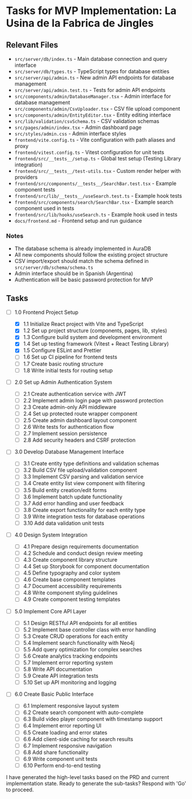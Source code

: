 # Tasks for MVP Implementation: La Usina de la Fabrica de Jingles

## Relevant Files

- `src/server/db/index.ts` - Main database connection and query interface
- `src/server/db/types.ts` - TypeScript types for database entities
- `src/server/api/admin.ts` - New admin API endpoints for database management
- `src/server/api/admin.test.ts` - Tests for admin API endpoints
- `src/components/admin/DatabaseManager.tsx` - Admin interface for database management
- `src/components/admin/CsvUploader.tsx` - CSV file upload component
- `src/components/admin/EntityEditor.tsx` - Entity editing interface
- `src/lib/validation/csvSchema.ts` - CSV validation schemas
- `src/pages/admin/index.tsx` - Admin dashboard page
- `src/styles/admin.css` - Admin interface styles
- `frontend/vite.config.ts` - Vite configuration with path aliases and proxy
- `frontend/vitest.config.ts` - Vitest configuration for unit tests
- `frontend/src/__tests__/setup.ts` - Global test setup (Testing Library integration)
- `frontend/src/__tests__/test-utils.tsx` - Custom render helper with providers
- `frontend/src/components/__tests__/SearchBar.test.tsx` - Example component tests
- `frontend/src/lib/__tests__/useSearch.test.ts` - Example hook tests
- `frontend/src/components/search/SearchBar.tsx` - Example search component used in tests
- `frontend/src/lib/hooks/useSearch.ts` - Example hook used in tests
- `docs/frontend.md` - Frontend setup and run guidance

### Notes

- The database schema is already implemented in AuraDB
- All new components should follow the existing project structure
- CSV import/export should match the schema defined in `src/server/db/schema/schema.ts`
- Admin interface should be in Spanish (Argentina)
- Authentication will be basic password protection for MVP

## Tasks

- [ ] 1.0 Frontend Project Setup

  - [x] 1.1 Initialize React project with Vite and TypeScript
  - [x] 1.2 Set up project structure (components, pages, lib, styles)
  - [x] 1.3 Configure build system and development environment
  - [x] 1.4 Set up testing framework (Vitest + React Testing Library)
  - [x] 1.5 Configure ESLint and Prettier
  - [ ] 1.6 Set up CI pipeline for frontend tests
  - [ ] 1.7 Create basic routing structure
  - [ ] 1.8 Write initial tests for routing setup

- [ ] 2.0 Set up Admin Authentication System

  - [ ] 2.1 Create authentication service with JWT
  - [ ] 2.2 Implement admin login page with password protection
  - [ ] 2.3 Create admin-only API middleware
  - [ ] 2.4 Set up protected route wrapper component
  - [ ] 2.5 Create admin dashboard layout component
  - [ ] 2.6 Write tests for authentication flow
  - [ ] 2.7 Implement session persistence
  - [ ] 2.8 Add security headers and CSRF protection

- [ ] 3.0 Develop Database Management Interface

  - [ ] 3.1 Create entity type definitions and validation schemas
  - [ ] 3.2 Build CSV file upload/validation component
  - [ ] 3.3 Implement CSV parsing and validation service
  - [ ] 3.4 Create entity list view component with filtering
  - [ ] 3.5 Build entity creation/edit forms
  - [ ] 3.6 Implement batch update functionality
  - [ ] 3.7 Add error handling and user feedback
  - [ ] 3.8 Create export functionality for each entity type
  - [ ] 3.9 Write integration tests for database operations
  - [ ] 3.10 Add data validation unit tests

- [ ] 4.0 Design System Integration

  - [ ] 4.1 Prepare design requirements documentation
  - [ ] 4.2 Schedule and conduct design review meeting
  - [ ] 4.3 Create component library structure
  - [ ] 4.4 Set up Storybook for component documentation
  - [ ] 4.5 Define typography and color system
  - [ ] 4.6 Create base component templates
  - [ ] 4.7 Document accessibility requirements
  - [ ] 4.8 Write component styling guidelines
  - [ ] 4.9 Create component testing templates

- [ ] 5.0 Implement Core API Layer

  - [ ] 5.1 Design RESTful API endpoints for all entities
  - [ ] 5.2 Implement base controller class with error handling
  - [ ] 5.3 Create CRUD operations for each entity
  - [ ] 5.4 Implement search functionality with Neo4j
  - [ ] 5.5 Add query optimization for complex searches
  - [ ] 5.6 Create analytics tracking endpoints
  - [ ] 5.7 Implement error reporting system
  - [ ] 5.8 Write API documentation
  - [ ] 5.9 Create API integration tests
  - [ ] 5.10 Set up API monitoring and logging

- [ ] 6.0 Create Basic Public Interface
  - [ ] 6.1 Implement responsive layout system
  - [ ] 6.2 Create search component with auto-complete
  - [ ] 6.3 Build video player component with timestamp support
  - [ ] 6.4 Implement error reporting UI
  - [ ] 6.5 Create loading and error states
  - [ ] 6.6 Add client-side caching for search results
  - [ ] 6.7 Implement responsive navigation
  - [ ] 6.8 Add share functionality
  - [ ] 6.9 Write component unit tests
  - [ ] 6.10 Perform end-to-end testing

I have generated the high-level tasks based on the PRD and current implementation state. Ready to generate the sub-tasks? Respond with 'Go' to proceed.

